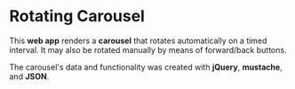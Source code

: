 # Rotating Carousel

This **web app** renders a **carousel** that rotates automatically on a timed interval. It may also be rotated manually by means of forward/back buttons. 

The carousel's data and functionality was created with **jQuery**, **mustache**, and **JSON**.
